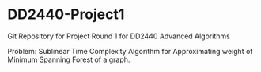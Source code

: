 # DD2440-Project1
Git Repository for Project Round 1 for DD2440 Advanced Algorithms

Problem: Sublinear Time Complexity Algorithm for Approximating weight of Minimum Spanning Forest of a graph.
